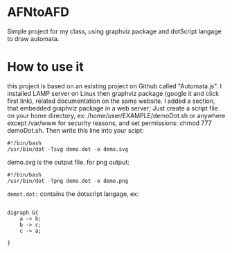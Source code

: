 # AFNtoAFD
Simple project for my class, using graphviz package and dotScript langage to draw automata.

# How to use it
this project is based on an existing project on Github called "Automata.js".
I installed LAMP server on Linux then graphviz package (google it and click first link), related documentation on the same website.
I added a section, that embedded graphviz package in a web server; Just create a script file on your home directory, ex: /home/user/EXAMPLE/demoDot.sh or anywhere except /var/www for security reasons, and set permissions: chmod 777 demoDot.sh.
Then write this line into your scipt:
```
#!/bin/bash
/usr/bin/dot -Tsvg demo.dot -o demo.svg
```
demo.svg is the output file.
for png output:
```
#!/bin/bash
/usr/bin/dot -Tpng demo.dot -o demo.png
```
```demot.dot:``` contains the dotscript langage, ex:
```

digraph G{
	a -> b;
	b -> c;
	c -> a;

}
```

